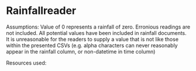 # Rainfallreader

Assumptions:
Value of 0 represents a rainfall of zero. Erronious readings are not included.
All potential values have been included in rainfall documents. It is unreasonable for the readers to supply a value that is not like those within the presented CSVs (e.g. alpha characters can never reasonably appear in the rainfall column, or non-datetime in  time column)


Resources used:
